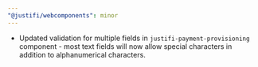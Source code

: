 ```yaml
---
"@justifi/webcomponents": minor
---
```


- Updated validation for multiple fields in `justifi-payment-provisioning` component - most text fields will now allow special characters in addition to alphanumerical characters.
